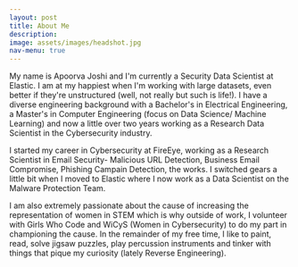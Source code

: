 ```yaml
---
layout: post
title: About Me
description: 
image: assets/images/headshot.jpg
nav-menu: true
---
```


My name is Apoorva Joshi and I'm currently a Security Data Scientist at Elastic. I am at my happiest when I'm working with large datasets, even better if they're unstructured (well, not really but such is life!). I have a diverse engineering background with a Bachelor's in Electrical Engineering, a Master's in Computer Engineering (focus on Data Science/ Machine Learning) and now a little over two years working as a Research Data Scientist in the Cybersecurity industry.

I started my career in Cybersecurity at FireEye, working as a Research Scientist in Email Security- Malicious URL Detection, Business Email Compromise, Phishing Campain Detection, the works. I switched gears a little bit when I moved to Elastic where I now work as a Data Scientist on the Malware Protection Team.

I am also extremely passionate about the cause of increasing the representation of women in STEM which is why outside of work, I volunteer with Girls Who Code and WiCyS (Women in Cybersecurity) to do my part in championing the cause. In the remainder of my free time, I like to paint, read, solve jigsaw puzzles, play percussion instruments and tinker with things that pique my curiosity (lately Reverse Engineering).